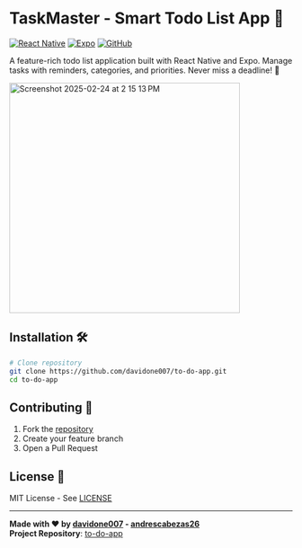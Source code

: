 
# TaskMaster - Smart Todo List App 🚀

[![React Native](https://img.shields.io/badge/React_Native-0.71-blue?logo=react)](https://reactnative.dev/)
[![Expo](https://img.shields.io/badge/Expo-47.0.0-lightgrey?logo=expo)](https://expo.io/)
[![GitHub](https://img.shields.io/badge/Repo-GitHub-success)](https://github.com/davidone007/to-do-app)

A feature-rich todo list application built with React Native and Expo. Manage tasks with reminders, categories, and priorities. Never miss a deadline! 📅

<img width="410" alt="Screenshot 2025-02-24 at 2 15 13 PM" src="https://github.com/user-attachments/assets/97be9e6d-74e8-47e0-a114-40b4ed694c6c" />



## Installation 🛠️
```bash
# Clone repository
git clone https://github.com/davidone007/to-do-app.git
cd to-do-app
```

## Contributing 🤝
1. Fork the [repository](https://github.com/davidone007/to-do-app)
2. Create your feature branch
3. Open a Pull Request

## License 📄
MIT License - See [LICENSE](https://github.com/davidone007/to-do-app/blob/main/LICENSE)

---

**Made with ❤️ by [davidone007](https://github.com/davidone007) - [andrescabezas26](https://github.com/andrescabezas26)**  
**Project Repository**: [to-do-app](https://github.com/davidone007/to-do-app)
